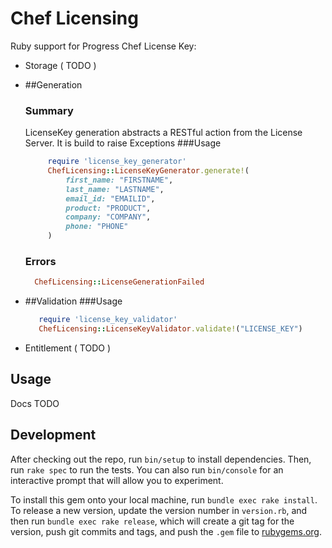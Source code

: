 # Chef Licensing

Ruby support for Progress Chef License Key:
 * Storage ( TODO )
 * ##Generation
   ### Summary
    LicenseKey generation abstracts a RESTful action from the License Server. It is build to raise Exceptions
   ###Usage
   ```ruby
        require 'license_key_generator'
        ChefLicensing::LicenseKeyGenerator.generate!(
            first_name: "FIRSTNAME", 
            last_name: "LASTNAME", 
            email_id: "EMAILID",
            product: "PRODUCT",
            company: "COMPANY", 
            phone: "PHONE"
        )
     ```
   ### Errors
      ```ruby
        ChefLicensing::LicenseGenerationFailed
      ```
    
 * ##Validation 
   ###Usage
   ```ruby
      require 'license_key_validator'
      ChefLicensing::LicenseKeyValidator.validate!("LICENSE_KEY")
   ```

 * Entitlement ( TODO )

## Usage

Docs TODO

## Development

After checking out the repo, run `bin/setup` to install dependencies. Then, run `rake spec` to run the tests. You can also run `bin/console` for an interactive prompt that will allow you to experiment.

To install this gem onto your local machine, run `bundle exec rake install`. To release a new version, update the version number in `version.rb`, and then run `bundle exec rake release`, which will create a git tag for the version, push git commits and tags, and push the `.gem` file to [rubygems.org](https://rubygems.org).


